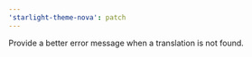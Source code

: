 ```yaml
---
'starlight-theme-nova': patch
---
```


Provide a better error message when a translation is not found.
